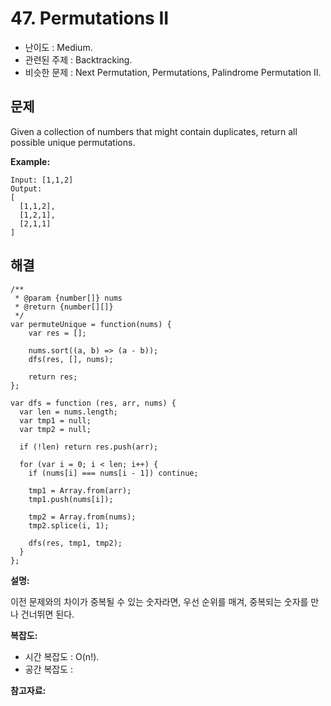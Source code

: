 # 47. Permutations II

- 난이도 : Medium.
- 관련된 주제 : Backtracking.
- 비슷한 문제 : Next Permutation, Permutations, Palindrome Permutation II.

## 문제

Given a collection of numbers that might contain duplicates, return all possible unique permutations.

**Example:**

```
Input: [1,1,2]
Output:
[
  [1,1,2],
  [1,2,1],
  [2,1,1]
]
```

## 해결

```
/**
 * @param {number[]} nums
 * @return {number[][]}
 */
var permuteUnique = function(nums) {
	var res = [];

	nums.sort((a, b) => (a - b));
	dfs(res, [], nums);

	return res;
};

var dfs = function (res, arr, nums) {
  var len = nums.length;
  var tmp1 = null;
  var tmp2 = null;

  if (!len) return res.push(arr);

  for (var i = 0; i < len; i++) {
    if (nums[i] === nums[i - 1]) continue;

    tmp1 = Array.from(arr);
    tmp1.push(nums[i]);

    tmp2 = Array.from(nums);
    tmp2.splice(i, 1);

    dfs(res, tmp1, tmp2);
  }
};
```

**설명:**

이전 문제와의 차이가 중복될 수 있는 숫자라면, 우선 순위를 매겨, 중복되는 숫자를 만나 건너뛰면 된다.

**복잡도:**

- 시간 복잡도 : O(n!).
- 공간 복잡도 :

**참고자료:**

